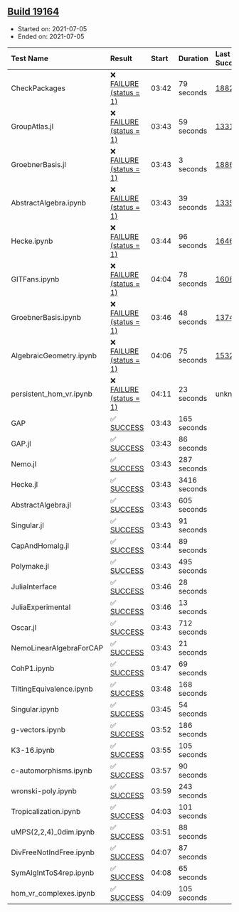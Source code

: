 ## [Build 19164](https://oscarci.mathematik.uni-kl.de/job/oscar/19164/)

* Started on: 2021-07-05
* Ended on: 2021-07-05

| Test Name    | Result | Start | Duration | Last Success | First Failure |
|:-------------|:-------|:------|:---------|:-------------|:--------------|
| CheckPackages | ❌ [FAILURE (status = 1)](https://oscarci.mathematik.uni-kl.de/job/oscar/19164/artifact/logs/build-19164/CheckPackages.log) | 03:42 | 79 seconds | [18822](https://oscarci.mathematik.uni-kl.de/job/oscar/18822/) | [18823](https://oscarci.mathematik.uni-kl.de/job/oscar/18823/) |
| GroupAtlas.jl | ❌ [FAILURE (status = 1)](https://oscarci.mathematik.uni-kl.de/job/oscar/19164/artifact/logs/build-19164/GroupAtlas.jl.log) | 03:43 | 59 seconds | [13311](https://oscarci.mathematik.uni-kl.de/job/oscar/13311/) | [13312](https://oscarci.mathematik.uni-kl.de/job/oscar/13312/) |
| GroebnerBasis.jl | ❌ [FAILURE (status = 1)](https://oscarci.mathematik.uni-kl.de/job/oscar/19164/artifact/logs/build-19164/GroebnerBasis.jl.log) | 03:43 | 3 seconds | [18864](https://oscarci.mathematik.uni-kl.de/job/oscar/18864/) | [18865](https://oscarci.mathematik.uni-kl.de/job/oscar/18865/) |
| AbstractAlgebra.ipynb | ❌ [FAILURE (status = 1)](https://oscarci.mathematik.uni-kl.de/job/oscar/19164/artifact/logs/build-19164/AbstractAlgebra.ipynb.log) | 03:43 | 39 seconds | [13355](https://oscarci.mathematik.uni-kl.de/job/oscar/13355/) | [13356](https://oscarci.mathematik.uni-kl.de/job/oscar/13356/) |
| Hecke.ipynb | ❌ [FAILURE (status = 1)](https://oscarci.mathematik.uni-kl.de/job/oscar/19164/artifact/logs/build-19164/Hecke.ipynb.log) | 03:44 | 96 seconds | [16463](https://oscarci.mathematik.uni-kl.de/job/oscar/16463/) | [16464](https://oscarci.mathematik.uni-kl.de/job/oscar/16464/) |
| GITFans.ipynb | ❌ [FAILURE (status = 1)](https://oscarci.mathematik.uni-kl.de/job/oscar/19164/artifact/logs/build-19164/GITFans.ipynb.log) | 04:04 | 78 seconds | [16068](https://oscarci.mathematik.uni-kl.de/job/oscar/16068/) | [16069](https://oscarci.mathematik.uni-kl.de/job/oscar/16069/) |
| GroebnerBasis.ipynb | ❌ [FAILURE (status = 1)](https://oscarci.mathematik.uni-kl.de/job/oscar/19164/artifact/logs/build-19164/GroebnerBasis.ipynb.log) | 03:46 | 48 seconds | [13748](https://oscarci.mathematik.uni-kl.de/job/oscar/13748/) | [13749](https://oscarci.mathematik.uni-kl.de/job/oscar/13749/) |
| AlgebraicGeometry.ipynb | ❌ [FAILURE (status = 1)](https://oscarci.mathematik.uni-kl.de/job/oscar/19164/artifact/logs/build-19164/AlgebraicGeometry.ipynb.log) | 04:06 | 75 seconds | [15322](https://oscarci.mathematik.uni-kl.de/job/oscar/15322/) | [15323](https://oscarci.mathematik.uni-kl.de/job/oscar/15323/) |
| persistent_hom_vr.ipynb | ❌ [FAILURE (status = 1)](https://oscarci.mathematik.uni-kl.de/job/oscar/19164/artifact/logs/build-19164/persistent_hom_vr.ipynb.log) | 04:11 | 23 seconds | unknown | unknown |
| GAP | ✅ [SUCCESS](https://oscarci.mathematik.uni-kl.de/job/oscar/19164/artifact/logs/build-19164/GAP.log) | 03:43 | 165 seconds |  |  |
| GAP.jl | ✅ [SUCCESS](https://oscarci.mathematik.uni-kl.de/job/oscar/19164/artifact/logs/build-19164/GAP.jl.log) | 03:43 | 86 seconds |  |  |
| Nemo.jl | ✅ [SUCCESS](https://oscarci.mathematik.uni-kl.de/job/oscar/19164/artifact/logs/build-19164/Nemo.jl.log) | 03:43 | 287 seconds |  |  |
| Hecke.jl | ✅ [SUCCESS](https://oscarci.mathematik.uni-kl.de/job/oscar/19164/artifact/logs/build-19164/Hecke.jl.log) | 03:43 | 3416 seconds |  |  |
| AbstractAlgebra.jl | ✅ [SUCCESS](https://oscarci.mathematik.uni-kl.de/job/oscar/19164/artifact/logs/build-19164/AbstractAlgebra.jl.log) | 03:43 | 605 seconds |  |  |
| Singular.jl | ✅ [SUCCESS](https://oscarci.mathematik.uni-kl.de/job/oscar/19164/artifact/logs/build-19164/Singular.jl.log) | 03:43 | 91 seconds |  |  |
| CapAndHomalg.jl | ✅ [SUCCESS](https://oscarci.mathematik.uni-kl.de/job/oscar/19164/artifact/logs/build-19164/CapAndHomalg.jl.log) | 03:44 | 89 seconds |  |  |
| Polymake.jl | ✅ [SUCCESS](https://oscarci.mathematik.uni-kl.de/job/oscar/19164/artifact/logs/build-19164/Polymake.jl.log) | 03:43 | 495 seconds |  |  |
| JuliaInterface | ✅ [SUCCESS](https://oscarci.mathematik.uni-kl.de/job/oscar/19164/artifact/logs/build-19164/JuliaInterface.log) | 03:46 | 28 seconds |  |  |
| JuliaExperimental | ✅ [SUCCESS](https://oscarci.mathematik.uni-kl.de/job/oscar/19164/artifact/logs/build-19164/JuliaExperimental.log) | 03:46 | 13 seconds |  |  |
| Oscar.jl | ✅ [SUCCESS](https://oscarci.mathematik.uni-kl.de/job/oscar/19164/artifact/logs/build-19164/Oscar.jl.log) | 03:43 | 712 seconds |  |  |
| NemoLinearAlgebraForCAP | ✅ [SUCCESS](https://oscarci.mathematik.uni-kl.de/job/oscar/19164/artifact/logs/build-19164/NemoLinearAlgebraForCAP.log) | 03:43 | 21 seconds |  |  |
| CohP1.ipynb | ✅ [SUCCESS](https://oscarci.mathematik.uni-kl.de/job/oscar/19164/artifact/logs/build-19164/CohP1.ipynb.log) | 03:47 | 69 seconds |  |  |
| TiltingEquivalence.ipynb | ✅ [SUCCESS](https://oscarci.mathematik.uni-kl.de/job/oscar/19164/artifact/logs/build-19164/TiltingEquivalence.ipynb.log) | 03:48 | 168 seconds |  |  |
| Singular.ipynb | ✅ [SUCCESS](https://oscarci.mathematik.uni-kl.de/job/oscar/19164/artifact/logs/build-19164/Singular.ipynb.log) | 03:45 | 54 seconds |  |  |
| g-vectors.ipynb | ✅ [SUCCESS](https://oscarci.mathematik.uni-kl.de/job/oscar/19164/artifact/logs/build-19164/g-vectors.ipynb.log) | 03:52 | 186 seconds |  |  |
| K3-16.ipynb | ✅ [SUCCESS](https://oscarci.mathematik.uni-kl.de/job/oscar/19164/artifact/logs/build-19164/K3-16.ipynb.log) | 03:55 | 105 seconds |  |  |
| c-automorphisms.ipynb | ✅ [SUCCESS](https://oscarci.mathematik.uni-kl.de/job/oscar/19164/artifact/logs/build-19164/c-automorphisms.ipynb.log) | 03:57 | 90 seconds |  |  |
| wronski-poly.ipynb | ✅ [SUCCESS](https://oscarci.mathematik.uni-kl.de/job/oscar/19164/artifact/logs/build-19164/wronski-poly.ipynb.log) | 03:59 | 243 seconds |  |  |
| Tropicalization.ipynb | ✅ [SUCCESS](https://oscarci.mathematik.uni-kl.de/job/oscar/19164/artifact/logs/build-19164/Tropicalization.ipynb.log) | 04:03 | 101 seconds |  |  |
| uMPS(2,2,4)_0dim.ipynb | ✅ [SUCCESS](https://oscarci.mathematik.uni-kl.de/job/oscar/19164/artifact/logs/build-19164/uMPS-2-2-4-_0dim.ipynb.log) | 03:51 | 88 seconds |  |  |
| DivFreeNotIndFree.ipynb | ✅ [SUCCESS](https://oscarci.mathematik.uni-kl.de/job/oscar/19164/artifact/logs/build-19164/DivFreeNotIndFree.ipynb.log) | 04:07 | 87 seconds |  |  |
| SymAlgIntToS4rep.ipynb | ✅ [SUCCESS](https://oscarci.mathematik.uni-kl.de/job/oscar/19164/artifact/logs/build-19164/SymAlgIntToS4rep.ipynb.log) | 04:08 | 65 seconds |  |  |
| hom_vr_complexes.ipynb | ✅ [SUCCESS](https://oscarci.mathematik.uni-kl.de/job/oscar/19164/artifact/logs/build-19164/hom_vr_complexes.ipynb.log) | 04:09 | 105 seconds |  |  |

